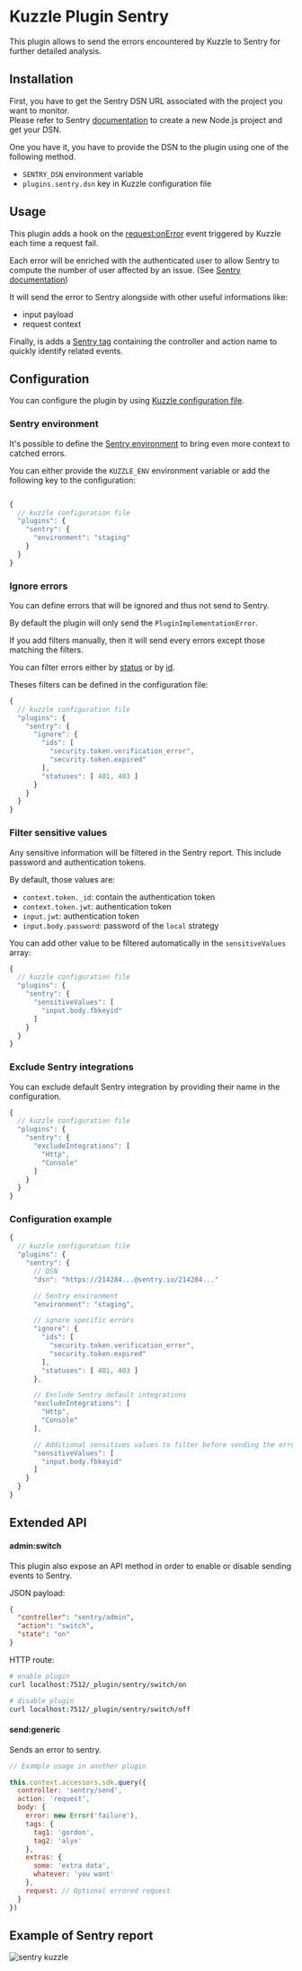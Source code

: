# Kuzzle Plugin Sentry

This plugin allows to send the errors encountered by Kuzzle to Sentry for further detailed analysis.

## Installation

First, you have to get the Sentry DSN URL associated with the project you want to monitor.  
Please refer to Sentry [documentation](https://docs.sentry.io/) to create a new Node.js project and get your DSN.  

One you have it, you have to provide the DSN to the plugin using one of the following method.

 - `SENTRY_DSN` environment variable 
 - `plugins.sentry.dsn` key in Kuzzle configuration file

## Usage

This plugin adds a hook on the [request:onError](https://docs.kuzzle.io/core/2/plugins/guides/events/request-on-error/) event triggered by Kuzzle each time a request fail.  

Each error will be enriched with the authenticated user to allow Sentry to compute the number of user affected by an issue. (See [Sentry documentation](https://docs.sentry.io/enriching-error-data/context/?platform=javascript#capturing-the-user))

It will send the error to Sentry alongside with other useful informations like:
 - input payload
 - request context

Finally, is adds a [Sentry tag](https://docs.sentry.io/enriching-error-data/context/?platform=javascript#tagging-events) containing the controller and action name to quickly identify related events.

## Configuration

You can configure the plugin by using [Kuzzle configuration file](https://docs.kuzzle.io/core/2/guides/essentials/configuration/).  

### Sentry environment

It's possible to define the [Sentry environment](https://docs.sentry.io/enriching-error-data/environments/) to bring even more context to catched errors.

You can either provide the `KUZZLE_ENV` environment variable or add the following key to the configuration:

```js

{
  // kuzzle configuration file
  "plugins": {
    "sentry": {
      "environment": "staging"
    }
  }
}
```

### Ignore errors

You can define errors that will be ignored and thus not send to Sentry.  

By default the plugin will only send the `PluginImplementationError`.  

If you add filters manually, then it will send every errors except those matching the filters.

You can filter errors either by [status](https://docs.kuzzle.io/core/2/api/essentials/errors/handling/) or by [id](https://docs.kuzzle.io/core/2/api/essentials/errors/codes/).  

Theses filters can be defined in the configuration file:
```js
{
  // kuzzle configuration file
  "plugins": {
    "sentry": {
      "ignore": {
        "ids": [
          "security.token.verification_error",
          "security.token.expired"
        ],
        "statuses": [ 401, 403 ]
      } 
    }
  }
}
```

### Filter sensitive values

Any sensitive information will be filtered in the Sentry report. This include password and authentication tokens.  

By default, those values are:
 - `context.token._id`: contain the authentication token
 - `context.token.jwt`: authentication token
 - `input.jwt`: authentication token
 - `input.body.password`: password of the `local` strategy

You can add other value to be filtered automatically in the `sensitiveValues` array:

```js
{
  // kuzzle configuration file
  "plugins": {
    "sentry": {
      "sensitiveValues": [
        "input.body.fbkeyid"
      ]
    }
  }
}
```

### Exclude Sentry integrations

You can exclude default Sentry integration by providing their name in the configuration.  

```js
{
  // kuzzle configuration file
  "plugins": {
    "sentry": {
      "excludeIntegrations": [
        "Http",
        "Console"
      ]
    }
  }
}
```

### Configuration example

```js
{
  // kuzzle configuration file
  "plugins": {
    "sentry": {
      // DSN
      "dsn": "https://214284...@sentry.io/214284..."

      // Sentry environment
      "environment": "staging",

      // ignore specific errors
      "ignore": {
        "ids": [
          "security.token.verification_error",
          "security.token.expired"
        ],
        "statuses": [ 401, 403 ]
      },

      // Exclude Sentry default integrations
      "excludeIntegrations": [
        "Http",
        "Console"
      ],

      // Additional sensitives values to filter before sending the error
      "sensitiveValues": [
        "input.body.fbkeyid"
      ]
    }    
  }
}
```

## Extended API

#### admin:switch

This plugin also expose an API method in order to enable or disable sending events to Sentry.

JSON payload:

```json
{
  "controller": "sentry/admin",
  "action": "switch",
  "state": "on"
}
```

HTTP route:

```bash
# enable plugin
curl localhost:7512/_plugin/sentry/switch/on

# disable plugin
curl localhost:7512/_plugin/sentry/switch/off
```

#### send:generic

Sends an error to sentry.

```js
// Example usage in another plugin

this.context.accessors.sdk.query({
  controller: 'sentry/send',
  action: 'request',
  body: {
    error: new Error('failure'),
    tags: {
      tag1: 'gordon',
      tag2: 'alyx'
    },
    extras: {
      some: 'extra data',
      whatever: 'you want'
    },
    request: // Optional errored request
  }
})
```

## Example of Sentry report

![sentry kuzzle](sentry-kuzzle.gif)